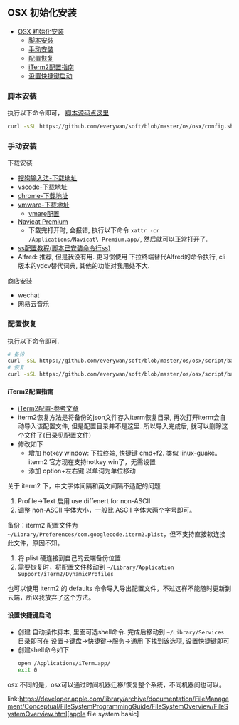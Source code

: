 ## OSX 初始化安装
<!-- TOC -->
- [OSX 初始化安装](#osx-初始化安装)
    - [脚本安装](#脚本安装)
    - [手动安装](#手动安装)
    - [配置恢复](#配置恢复)
    - [iTerm2配置指南](#iTerm2配置指南)
    - [设置快捷键启动](#设置快捷键启动)
<!-- /TOC -->

### 脚本安装
执行以下命令即可， [脚本源码点这里](./config.sh)
```Bash
curl -sSL https://github.com/everywan/soft/blob/master/os/osx/config.sh | sh -
```

### 手动安装
下载安装
- [搜狗输入法-下载地址](https://pinyin.sogou.com/mac/)
- [vscode-下载地址](https://code.visualstudio.com/)
- [chrome-下载地址](https://www.google.com/chrome/) 
- [vmware-下载地址](https://www.vmware.com/go/getfusion)
    - [vmare配置](./vmare/vmare.md)
- [Navicat Premium](http://xclient.info/s/navicat-premium.html?t=c0321e621d18b21e2ba8791a627b3f9bc45dd6a9)
    - 下载完打开时, 会报错, 执行以下命令 `xattr -cr /Applications/Navicat\ Premium.app/`, 然后就可以正常打开了.
- [ss配置教程(脚本已安装命令行ss)](/collect/soft/shadowsocks.md)
- Alfred: 推荐, 但是我没有用. 更习惯使用 下拉终端替代Alfred的命令执行, cli版本的ydcv替代词典, 其他的功能对我用处不大.

商店安装
- wechat
- 网易云音乐

### 配置恢复
执行以下命令即可.
```Bash
# 备份
curl -sSL https://github.com/everywan/soft/blob/master/os/osx/script/backup-restore.sh backup | sh -
# 恢复
curl -sSL https://github.com/everywan/soft/blob/master/os/osx/script/backup-restore.sh restore | sh -
```

#### iTerm2配置指南
- [iTerm2配置-参考文章](http://huang-jerryc.com/2016/08/11/打造高效个性Terminal（一）之%20iTerm/)
- iterm2恢复方法是将备份的json文件存入iterm恢复目录, 再次打开iterm会自动导入该配置文件, 但是配置目录并不是这里. 所以导入完成后, 就可以删除这个文件了(目录见配置文件)
- 修改如下
    - 增加 hotkey window: 下拉终端, 快捷键 cmd+f2. 类似 linux-guake。iterm2 官方现在支持hotkey win了，无需设置
    - 添加 option+左右键 以单词为单位移动

关于 iterm2 下，中文字体间隔和英文间隔不适配的问题
1. Profile->Text 启用 use diffenert for non-ASCII
2. 调整 non-ASCII 字体大小，一般比 ASCII 字体大两个字号即可。

备份：iterm2 配置文件为 `~/Library/Preferences/com.googlecode.iterm2.plist`，但不支持直接软连接此文件，原因不知。
1. 将 plist 硬连接到自己的云端备份位置
2. 需要恢复时，将配置文件移动到 `~/Library/Application Support/iTerm2/DynamicProfiles`

也可以使用 iterm2 的 defaults 命令导入导出配置文件，不过这样不能随时更新到云端，所以我放弃了这个方法。

#### 设置快捷键启动
- 创建 自动操作脚本, 里面可选shell命令. 完成后移动到 `~/Library/Services` 目录即可在 设置->键盘->快捷键->服务->通用 下找到该选项, 设置快捷键即可
- 创建shell命令如下
    ```Bash
    open /Applications/iTerm.app/
    exit 0
    ```

osx 不同的是，osx可以通过时间机器迁移/恢复整个系统，不同机器间也可以。

link:https://developer.apple.com/library/archive/documentation/FileManagement/Conceptual/FileSystemProgrammingGuide/FileSystemOverview/FileSystemOverview.html[apple file system basic]

